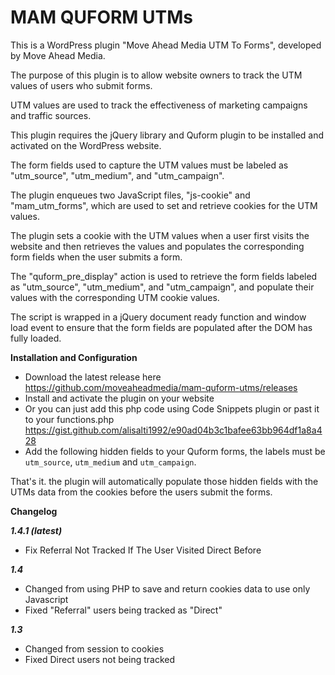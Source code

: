 # MAM QUFORM UTMs

This is a WordPress plugin "Move Ahead Media UTM To Forms", developed by Move Ahead Media. 

The purpose of this plugin is to allow website owners to track the UTM values of users who submit forms. 

UTM values are used to track the effectiveness of marketing campaigns and traffic sources.

This plugin requires the jQuery library and Quform plugin to be installed and activated on the WordPress website. 

The form fields used to capture the UTM values must be labeled as "utm_source", "utm_medium", and "utm_campaign".

The plugin enqueues two JavaScript files, "js-cookie" and "mam_utm_forms", which are used to set and retrieve cookies for the UTM values. 

The plugin sets a cookie with the UTM values when a user first visits the website and then retrieves the values and populates the corresponding form fields when the user submits a form.

The "quform_pre_display" action is used to retrieve the form fields labeled as "utm_source", "utm_medium", and "utm_campaign", and populate their values with the corresponding UTM cookie values. 

The script is wrapped in a jQuery document ready function and window load event to ensure that the form fields are populated after the DOM has fully loaded.


**Installation and Configuration** 

- Download the latest release here https://github.com/moveaheadmedia/mam-quform-utms/releases
- Install and activate the plugin on your website
- Or you can just add this php code using Code Snippets plugin or past it to your functions.php https://gist.github.com/alisalti1992/e90ad04b3c1bafee63bb964df1a8a428
- Add the following hidden fields to your Quform forms, the labels must be  `utm_source`, `utm_medium` and `utm_campaign`.

That's it. the plugin will automatically populate those hidden fields with the UTMs data from the cookies before the users submit the forms.

**Changelog**

***1.4.1 (latest)***
- Fix Referral Not Tracked If The User Visited Direct Before

***1.4***
- Changed from using PHP to save and return cookies data to use only Javascript
- Fixed "Referral" users being tracked as "Direct"

***1.3***
- Changed from session to cookies
- Fixed Direct users not being tracked
